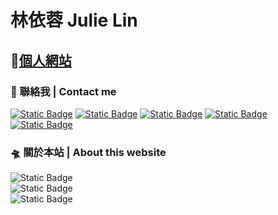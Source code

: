 # 林依蓉 Julie Lin

## 🔗[個人網站](https://yi-jung0430.github.io/Yi-Jung/home.html)
    
### 🚀 聯絡我 | Contact me

[![Static Badge](https://img.shields.io/badge/Linkedin-red?style=flat-square)](linkedin.com/in/依蓉-林-6b2b97215/)
[![Static Badge](https://img.shields.io/badge/Cakeresume-red?style=flat-square)](https://www.cakeresume.com/me/yijunglin79013/)
[![Static Badge](https://img.shields.io/badge/Behance-red?style=flat-square)](https://www.behance.net/yijunglin79013/) 
[![Static Badge](https://img.shields.io/badge/Medium-red?style=flat-square)](https://medium.com/@yijunglin13079/)
[![Static Badge](https://img.shields.io/badge/Vocus方格子-red?style=flat-square)](https://vocus.cc/salon/YJ79013/)

### 🛸 關於本站 | About this website
![Static Badge](https://img.shields.io/badge/v5.3.1-blue?style=flat-square&label=bootatrap)  
![Static Badge](https://img.shields.io/badge/v1.11.3-blue?style=flat-square&label=bootstrap-icons)  
![Static Badge](https://img.shields.io/badge/4.0.0-blue?style=flat-square&label=badge-maker)
